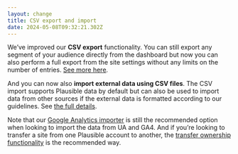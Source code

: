 ```yaml
---
layout: change
title: CSV export and import
date: 2024-05-08T09:32:21.302Z
---
```

We’ve improved our **CSV export** functionality. You can still export any segment of your audience directly from the dashboard but now you can also perform a full export from the site settings without any limits on the number of entries. [See more here](https://plausible.io/docs/export-stats).

And you can now also **import external data using CSV files**. The CSV import supports Plausible data by default but can also be used to import data from other sources if the external data is formatted according to our guidelines. See [the full details](https://plausible.io/docs/csv-import).

Note that our [Google Analytics importer](https://plausible.io/docs/google-analytics-import) is still the recommended option when looking to import the data from UA and GA4. And if you’re looking to transfer a site from one Plausible account to another, the [transfer ownership functionality](https://plausible.io/docs/transfer-ownership) is the recommended way.